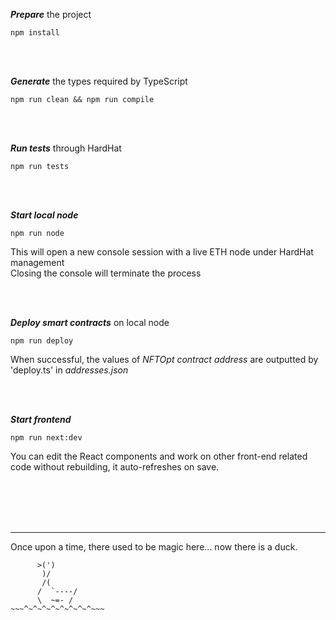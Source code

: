 **_Prepare_** the project

`npm install`

<br />
<br />

**_Generate_** the types required by TypeScript

`npm run clean && npm run compile`

<br />
<br />

**_Run tests_** through HardHat

`npm run tests`

<br />
<br />

**_Start local node_**

`npm run node`

This will open a new console session with a live ETH node under HardHat management
<br />
Closing the console will terminate the process

<br />
<br />

**_Deploy smart contracts_** on local node

`npm run deploy`

When successful, the values of _NFTOpt contract address_ are outputted by 'deploy.ts' in _addresses.json_

<br />
<br />

**_Start frontend_**

`npm run next:dev`

You can edit the React components and work on other front-end related code without rebuilding, it auto-refreshes on save.

<br />
<br />
<br />
<br />

---

Once upon a time, there used to be magic here... now there is a duck.

```
      >(')
       )/
       /(
      /  `----/
      \  ~=- /
~~~^~^~^~^~^~^~^~^~~~
```
